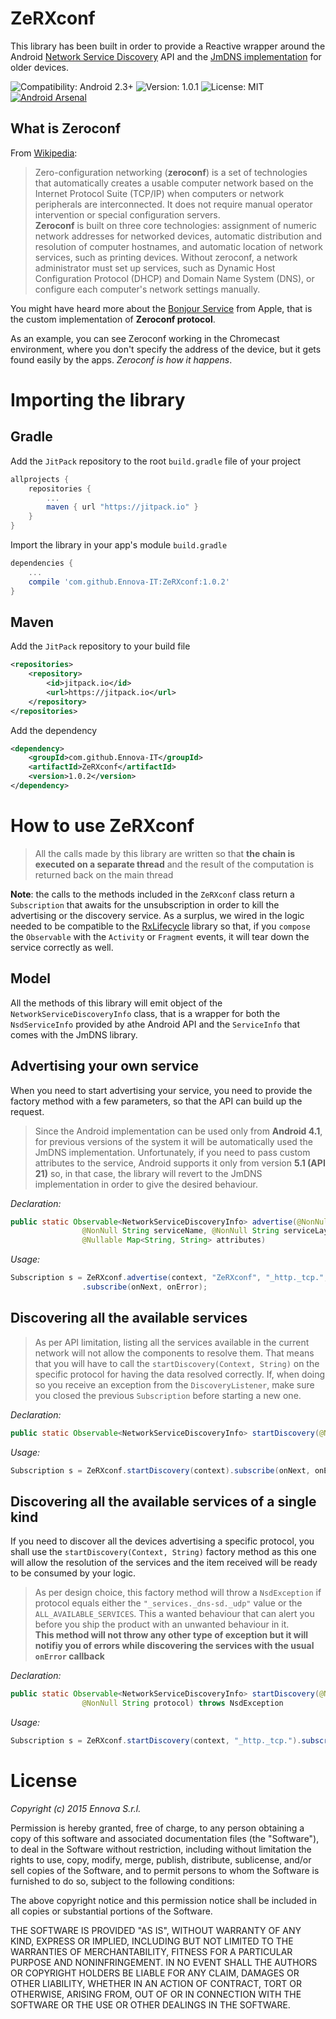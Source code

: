 # ZeRXconf
This library has been built in order to provide a Reactive wrapper around the Android [Network Service Discovery][nsd] API and the [JmDNS implementation][jmdns] for older devices.  

![Compatibility: Android 2.3+](https://img.shields.io/badge/compatibility-Android%202.3%2B-green.svg)
![Version: 1.0.1](https://img.shields.io/badge/version-1.0.1-green.svg)
![License: MIT](https://img.shields.io/badge/license-MIT-blue.svg)
[![Android Arsenal](https://img.shields.io/badge/Android%20Arsenal-ZeRXConf-green.svg?style=true)](https://android-arsenal.com/details/1/3220)
## What is Zeroconf
From [Wikipedia][wikipedia-zeroconf]:
> Zero-configuration networking (**zeroconf**) is a set of technologies that automatically creates a usable computer network based on the Internet Protocol Suite (TCP/IP) when computers or network peripherals are interconnected. It does not require manual operator intervention or special configuration servers.  
**Zeroconf** is built on three core technologies: assignment of numeric network addresses for networked devices, automatic distribution and resolution of computer hostnames, and automatic location of network services, such as printing devices. Without zeroconf, a network administrator must set up services, such as Dynamic Host Configuration Protocol (DHCP) and Domain Name System (DNS), or configure each computer's network settings manually.

You might have heard more about the [Bonjour Service][bonjour] from Apple, that is the custom implementation of **Zeroconf protocol**.

As an example, you can see Zeroconf working in the Chromecast environment, where you don't specify the address of the device, but it gets found easily by the apps. *Zeroconf is how it happens*.

# Importing the library
## Gradle
Add the ```JitPack``` repository to the root ```build.gradle``` file of your project
```groovy
allprojects {
	repositories {
		...
		maven { url "https://jitpack.io" }
	}
}
```

Import the library in your app's module ```build.gradle```
```groovy
dependencies {
    ...
    compile 'com.github.Ennova-IT:ZeRXconf:1.0.2'
}
```

## Maven
Add the ```JitPack``` repository to your build file
```xml
<repositories>
	<repository>
	    <id>jitpack.io</id>
	    <url>https://jitpack.io</url>
	</repository>
</repositories>
```

Add the dependency
```xml
<dependency>
    <groupId>com.github.Ennova-IT</groupId>
    <artifactId>ZeRXconf</artifactId>
    <version>1.0.2</version>
</dependency>
```

# How to use ZeRXconf
>All the calls made by this library are written so that **the chain is executed on a separate thread** and the result of the computation is returned back on the main thread


**Note**: the calls to the methods included in the ```ZeRXconf``` class return a ```Subscription``` that awaits for the unsubscription in order to kill the advertising or the discovery service. As a surplus, we wired in the logic needed to be compatible to the [RxLifecycle][rxlifecycle] library so that, if you ```compose``` the ```Observable``` with the ```Activity``` or ```Fragment``` events, it will tear down the service correctly as well.

## Model
All the methods of this library will emit object of the ```NetworkServiceDiscoveryInfo``` class, that is a wrapper for both the ```NsdServiceInfo``` provided by athe Android API and the ```ServiceInfo``` that comes with the JmDNS library.
## Advertising your own service
When you need to start advertising your service, you need to provide the factory method with a few parameters, so that the API can build up the request.

>Since the Android implementation can be used only from **Android 4.1**, for previous versions of the system it will be automatically used the JmDNS implementation. Unfortunately, if you need to pass custom attributes to the service, Android supports it only from version **5.1 (API 21)** so, in that case, the library will revert to the JmDNS implementation in order to give the desired behaviour.

*Declaration:*  

```java
public static Observable<NetworkServiceDiscoveryInfo> advertise(@NonNull Context context,
				@NonNull String serviceName, @NonNull String serviceLayer, int servicePort,
				@Nullable Map<String, String> attributes)
```

*Usage:*

```java
Subscription s = ZeRXconf.advertise(context, "ZeRXconf", "_http._tcp.", 1234, getAttributes())
                .subscribe(onNext, onError);
```

## Discovering all the available services
>As per API limitation, listing all the services available in the current network will not allow the components to resolve them. That means that you will have to call the ```startDiscovery(Context, String)``` on the specific protocol for having the data resolved correctly. If, when doing so you receive an exception from the ```DiscoveryListener```, make sure you closed the previous ```Subscription``` before starting a new one.

*Declaration:*  

```java
public static Observable<NetworkServiceDiscoveryInfo> startDiscovery(@NonNull Context context)
```

*Usage:*

```java
Subscription s = ZeRXconf.startDiscovery(context).subscribe(onNext, onError);
```

## Discovering all the available services of a single kind
If you need to discover all the devices advertising a specific protocol, you shall use the ```startDiscovery(Context, String)``` factory method as this one will allow the resolution of the services and the item received will be ready to be consumed by your logic.

>As per design choice, this factory method will throw a ```NsdException``` if protocol equals either the ```"_services._dns-sd._udp"``` value or the ```ALL_AVAILABLE_SERVICES```. This a wanted behaviour that can alert you before you ship the product with an unwanted behaviour in it.  
**This method will not throw any other type of exception but it will notifiy you of errors while discovering the services with the usual ```onError``` callback**

*Declaration:*  

```java
public static Observable<NetworkServiceDiscoveryInfo> startDiscovery(@NonNull Context context,
				@NonNull String protocol) throws NsdException
```

*Usage:*

```java
Subscription s = ZeRXconf.startDiscovery(context, "_http._tcp.").subscribe(onNext, onError);
```

# License

*Copyright (c) 2015 Ennova S.r.l.*

Permission is hereby granted, free of charge, to any person obtaining a copy of this software and associated documentation files (the "Software"), to deal in the Software without restriction, including without limitation the rights to use, copy, modify, merge, publish, distribute, sublicense, and/or sell copies of the Software, and to permit persons to whom the Software is furnished to do so, subject to the following conditions:

The above copyright notice and this permission notice shall be included in all copies or substantial portions of the Software.

THE SOFTWARE IS PROVIDED "AS IS", WITHOUT WARRANTY OF ANY KIND, EXPRESS OR IMPLIED, INCLUDING BUT NOT LIMITED TO THE WARRANTIES OF MERCHANTABILITY, FITNESS FOR A PARTICULAR PURPOSE AND NONINFRINGEMENT. IN NO EVENT SHALL THE AUTHORS OR COPYRIGHT HOLDERS BE LIABLE FOR ANY CLAIM, DAMAGES OR OTHER LIABILITY, WHETHER IN AN ACTION OF CONTRACT, TORT OR OTHERWISE, ARISING FROM, OUT OF OR IN CONNECTION WITH THE SOFTWARE OR THE USE OR OTHER DEALINGS IN THE SOFTWARE.

[nsd]: <http://developer.android.com/training/connect-devices-wirelessly/nsd.html>
[jmdns]: <https://github.com/jmdns/jmdns>
[wikipedia-zeroconf]: <https://en.wikipedia.org/wiki/Zero-configuration_networking>
[bonjour]: <http://www.apple.com/support/bonjour/>
[rxlifecycle]: <https://github.com/trello/RxLifecycle>
